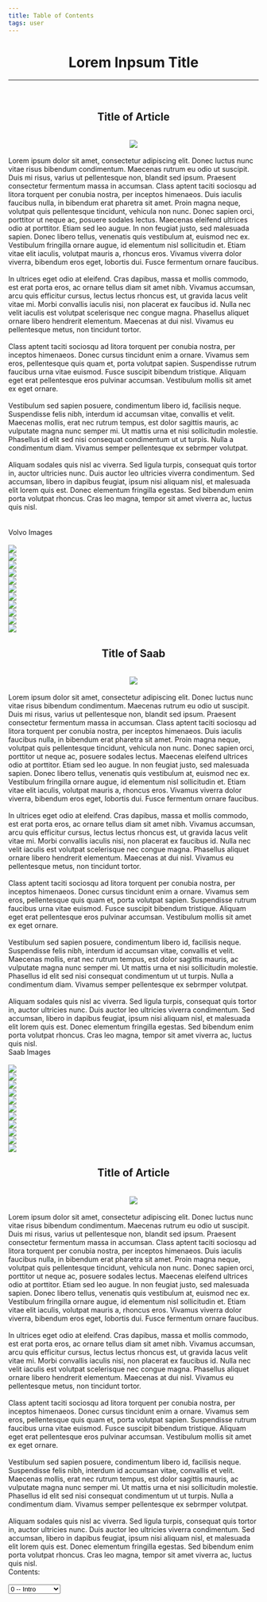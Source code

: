 ```yaml
---
title: Table of Contents
tags: user
---
```


<link rel="stylesheet" href="/assets/css/tablecon.css">
<script src="/assets/js/tablecont.js"/></script>

<center>
<h1>Lorem Inpsum Title</h1>
</center>
<hr>
<br>

<div class="article" id="volvo-article">
  <center>
    <h2>Title of Article</h2>
  <br>
    <img src="https://images.unsplash.com/photo-1562077279-937c1720699b?ixlib=rb-1.2.1&ixid=eyJhcHBfaWQiOjEyMDd9&auto=format&fit=crop&w=500&q=80"/>
  </center>
    <br>
    <div class="article-content">
      Lorem ipsum dolor sit amet, consectetur adipiscing elit. Donec luctus nunc vitae risus bibendum condimentum. Maecenas rutrum eu odio ut suscipit. Duis mi risus, varius ut pellentesque non, blandit sed ipsum. Praesent consectetur fermentum massa in accumsan. Class aptent taciti sociosqu ad litora torquent per conubia nostra, per inceptos himenaeos. Duis iaculis faucibus nulla, in bibendum erat pharetra sit amet. Proin magna neque, volutpat quis pellentesque tincidunt, vehicula non nunc. Donec sapien orci, porttitor ut neque ac, posuere sodales lectus. Maecenas eleifend ultrices odio at porttitor. Etiam sed leo augue. In non feugiat justo, sed malesuada sapien. Donec libero tellus, venenatis quis vestibulum at, euismod nec ex. Vestibulum fringilla ornare augue, id elementum nisl sollicitudin et. Etiam vitae elit iaculis, volutpat mauris a, rhoncus eros. Vivamus viverra dolor viverra, bibendum eros eget, lobortis dui. Fusce fermentum ornare faucibus.
<br><br>
In ultrices eget odio at eleifend. Cras dapibus, massa et mollis commodo, est erat porta eros, ac ornare tellus diam sit amet nibh. Vivamus accumsan, arcu quis efficitur cursus, lectus lectus rhoncus est, ut gravida lacus velit vitae mi. Morbi convallis iaculis nisi, non placerat ex faucibus id. Nulla nec velit iaculis est volutpat scelerisque nec congue magna. Phasellus aliquet ornare libero hendrerit elementum. Maecenas at dui nisl. Vivamus eu pellentesque metus, non tincidunt tortor.
<br><br>
Class aptent taciti sociosqu ad litora torquent per conubia nostra, per inceptos himenaeos. Donec cursus tincidunt enim a ornare. Vivamus sem eros, pellentesque quis quam et, porta volutpat sapien. Suspendisse rutrum faucibus urna vitae euismod. Fusce suscipit bibendum tristique. Aliquam eget erat pellentesque eros pulvinar accumsan. Vestibulum mollis sit amet ex eget ornare.
<br><br>
Vestibulum sed sapien posuere, condimentum libero id, facilisis neque. Suspendisse felis nibh, interdum id accumsan vitae, convallis et velit. Maecenas mollis, erat nec rutrum tempus, est dolor sagittis mauris, ac vulputate magna nunc semper mi. Ut mattis urna et nisi sollicitudin molestie. Phasellus id elit sed nisi consequat condimentum ut ut turpis. Nulla a condimentum diam. Vivamus semper pellentesque ex sebrmper volutpat.
<br><br>
Aliquam sodales quis nisl ac viverra. Sed ligula turpis, consequat quis tortor in, auctor ultricies nunc. Duis auctor leo ultricies viverra condimentum. Sed accumsan, libero in dapibus feugiat, ipsum nisi aliquam nisl, et malesuada elit lorem quis est. Donec elementum fringilla egestas. Sed bibendum enim porta volutpat rhoncus. Cras leo magna, tempor sit amet viverra ac, luctus quis nisl.
      
  </div>   
</div>
      <br><br>
      <div class="image-container volvo-image">
        Volvo Images  <br><br>
      <div class="image">
        <img src="https://picsum.photos/id/780/200/200"/>
      </div>
            <div class="image">
        <img src="https://picsum.photos/id/780/200/200"/>
      </div>      <div class="image">
        <img src="https://picsum.photos/id/780/200/200"/>
      </div>      <div class="image">
        <img src="https://picsum.photos/id/780/200/200"/>
      </div>      <div class="image">
        <img src="https://picsum.photos/id/780/200/200"/>
      </div>      <div class="image">
        <img src="https://picsum.photos/id/780/200/200"/>
      </div>      <div class="image">
        <img src="https://picsum.photos/id/780/200/200"/>
      </div>      <div class="image">
        <img src="https://picsum.photos/id/780/200/200"/>
      </div>      <div class="image">
        <img src="https://picsum.photos/id/780/200/200"/>
      </div>      <div class="image">
        <img src="https://picsum.photos/id/780/200/200"/>
      </div>      <div class="image">
        <img src="https://picsum.photos/id/780/200/200"/>
      </div>
      </div>
<div class="article" id="saab-article">
   <center>
    <h2>Title of Saab</h2>
  <br>
    <img src="https://images.unsplash.com/photo-1562070134-8564483e7c44?ixlib=rb-1.2.1&ixid=eyJhcHBfaWQiOjEyMDd9&auto=format&fit=crop&w=500&q=80"/>
  </center>
    <br>
    <div class="article-content">
      Lorem ipsum dolor sit amet, consectetur adipiscing elit. Donec luctus nunc vitae risus bibendum condimentum. Maecenas rutrum eu odio ut suscipit. Duis mi risus, varius ut pellentesque non, blandit sed ipsum. Praesent consectetur fermentum massa in accumsan. Class aptent taciti sociosqu ad litora torquent per conubia nostra, per inceptos himenaeos. Duis iaculis faucibus nulla, in bibendum erat pharetra sit amet. Proin magna neque, volutpat quis pellentesque tincidunt, vehicula non nunc. Donec sapien orci, porttitor ut neque ac, posuere sodales lectus. Maecenas eleifend ultrices odio at porttitor. Etiam sed leo augue. In non feugiat justo, sed malesuada sapien. Donec libero tellus, venenatis quis vestibulum at, euismod nec ex. Vestibulum fringilla ornare augue, id elementum nisl sollicitudin et. Etiam vitae elit iaculis, volutpat mauris a, rhoncus eros. Vivamus viverra dolor viverra, bibendum eros eget, lobortis dui. Fusce fermentum ornare faucibus.
<br><br>
In ultrices eget odio at eleifend. Cras dapibus, massa et mollis commodo, est erat porta eros, ac ornare tellus diam sit amet nibh. Vivamus accumsan, arcu quis efficitur cursus, lectus lectus rhoncus est, ut gravida lacus velit vitae mi. Morbi convallis iaculis nisi, non placerat ex faucibus id. Nulla nec velit iaculis est volutpat scelerisque nec congue magna. Phasellus aliquet ornare libero hendrerit elementum. Maecenas at dui nisl. Vivamus eu pellentesque metus, non tincidunt tortor.
<br><br>
Class aptent taciti sociosqu ad litora torquent per conubia nostra, per inceptos himenaeos. Donec cursus tincidunt enim a ornare. Vivamus sem eros, pellentesque quis quam et, porta volutpat sapien. Suspendisse rutrum faucibus urna vitae euismod. Fusce suscipit bibendum tristique. Aliquam eget erat pellentesque eros pulvinar accumsan. Vestibulum mollis sit amet ex eget ornare.
<br><br>
Vestibulum sed sapien posuere, condimentum libero id, facilisis neque. Suspendisse felis nibh, interdum id accumsan vitae, convallis et velit. Maecenas mollis, erat nec rutrum tempus, est dolor sagittis mauris, ac vulputate magna nunc semper mi. Ut mattis urna et nisi sollicitudin molestie. Phasellus id elit sed nisi consequat condimentum ut ut turpis. Nulla a condimentum diam. Vivamus semper pellentesque ex sebrmper volutpat.
<br><br>
Aliquam sodales quis nisl ac viverra. Sed ligula turpis, consequat quis tortor in, auctor ultricies nunc. Duis auctor leo ultricies viverra condimentum. Sed accumsan, libero in dapibus feugiat, ipsum nisi aliquam nisl, et malesuada elit lorem quis est. Donec elementum fringilla egestas. Sed bibendum enim porta volutpat rhoncus. Cras leo magna, tempor sit amet viverra ac, luctus quis nisl.
    </div>
  </div>
        <div class="image-container saab-image">
        Saab Images  <br><br>
      <div class="image">
        <img src="https://picsum.photos/id/780/200/200"/>
      </div>
            <div class="image">
        <img src="https://picsum.photos/id/780/200/200"/>
      </div>      <div class="image">
        <img src="https://picsum.photos/id/780/200/200"/>
      </div>      <div class="image">
        <img src="https://picsum.photos/id/780/200/200"/>
      </div>      <div class="image">
        <img src="https://picsum.photos/id/780/200/200"/>
      </div>      <div class="image">
        <img src="https://picsum.photos/id/780/200/200"/>
      </div>      <div class="image">
        <img src="https://picsum.photos/id/780/200/200"/>
      </div>      <div class="image">
        <img src="https://picsum.photos/id/780/200/200"/>
      </div>      <div class="image">
        <img src="https://picsum.photos/id/780/200/200"/>
      </div>      <div class="image">
        <img src="https://picsum.photos/id/780/200/200"/>
      </div>      <div class="image">
        <img src="https://picsum.photos/id/780/200/200"/>
      </div>
      </div>
<div class="article" id="mercedes-article">
    <center>
    <h2>Title of Article</h2>
  <br>
    <img src="https://images.unsplash.com/photo-1562077279-937c1720699b?ixlib=rb-1.2.1&ixid=eyJhcHBfaWQiOjEyMDd9&auto=format&fit=crop&w=500&q=80"/>
  </center>
    <br>
    <div class="article-content">
      Lorem ipsum dolor sit amet, consectetur adipiscing elit. Donec luctus nunc vitae risus bibendum condimentum. Maecenas rutrum eu odio ut suscipit. Duis mi risus, varius ut pellentesque non, blandit sed ipsum. Praesent consectetur fermentum massa in accumsan. Class aptent taciti sociosqu ad litora torquent per conubia nostra, per inceptos himenaeos. Duis iaculis faucibus nulla, in bibendum erat pharetra sit amet. Proin magna neque, volutpat quis pellentesque tincidunt, vehicula non nunc. Donec sapien orci, porttitor ut neque ac, posuere sodales lectus. Maecenas eleifend ultrices odio at porttitor. Etiam sed leo augue. In non feugiat justo, sed malesuada sapien. Donec libero tellus, venenatis quis vestibulum at, euismod nec ex. Vestibulum fringilla ornare augue, id elementum nisl sollicitudin et. Etiam vitae elit iaculis, volutpat mauris a, rhoncus eros. Vivamus viverra dolor viverra, bibendum eros eget, lobortis dui. Fusce fermentum ornare faucibus.
<br><br>
In ultrices eget odio at eleifend. Cras dapibus, massa et mollis commodo, est erat porta eros, ac ornare tellus diam sit amet nibh. Vivamus accumsan, arcu quis efficitur cursus, lectus lectus rhoncus est, ut gravida lacus velit vitae mi. Morbi convallis iaculis nisi, non placerat ex faucibus id. Nulla nec velit iaculis est volutpat scelerisque nec congue magna. Phasellus aliquet ornare libero hendrerit elementum. Maecenas at dui nisl. Vivamus eu pellentesque metus, non tincidunt tortor.
<br><br>
Class aptent taciti sociosqu ad litora torquent per conubia nostra, per inceptos himenaeos. Donec cursus tincidunt enim a ornare. Vivamus sem eros, pellentesque quis quam et, porta volutpat sapien. Suspendisse rutrum faucibus urna vitae euismod. Fusce suscipit bibendum tristique. Aliquam eget erat pellentesque eros pulvinar accumsan. Vestibulum mollis sit amet ex eget ornare.
<br><br>
Vestibulum sed sapien posuere, condimentum libero id, facilisis neque. Suspendisse felis nibh, interdum id accumsan vitae, convallis et velit. Maecenas mollis, erat nec rutrum tempus, est dolor sagittis mauris, ac vulputate magna nunc semper mi. Ut mattis urna et nisi sollicitudin molestie. Phasellus id elit sed nisi consequat condimentum ut ut turpis. Nulla a condimentum diam. Vivamus semper pellentesque ex sebrmper volutpat.
<br><br>
Aliquam sodales quis nisl ac viverra. Sed ligula turpis, consequat quis tortor in, auctor ultricies nunc. Duis auctor leo ultricies viverra condimentum. Sed accumsan, libero in dapibus feugiat, ipsum nisi aliquam nisl, et malesuada elit lorem quis est. Donec elementum fringilla egestas. Sed bibendum enim porta volutpat rhoncus. Cras leo magna, tempor sit amet viverra ac, luctus quis nisl.
    </div>
</div>
<div class="article" id="audi-article">
</div>
<div class="contents-bottom">
  Contents: <br><br>
<select id ="contents">
  <option value="top">0 -- Intro</option>
  <option value="volvo">1 -- Volvo</option>
  <option value="saab">2 -- Saab</option>
  <option value="mercedes">3 -- Mercedes</option>
  <option value="audi">4 -- Audi</option>
  <option value="allimages">5 -- Show All</option>
</select>
</div>
